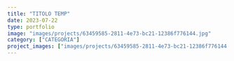 ```yaml
---
title: "TITOLO TEMP"
date: 2023-07-22
type: portfolio
image: "images/projects/63459585-2811-4e73-bc21-12386f776144.jpg"
category: ["CATEGORIA"]
project_images: ["images/projects/63459585-2811-4e73-bc21-12386f776144.jpg","images/projects/7e68246d-5e42-4db7-9a5c-7d743dc40ac7.jpg"]
---
```

